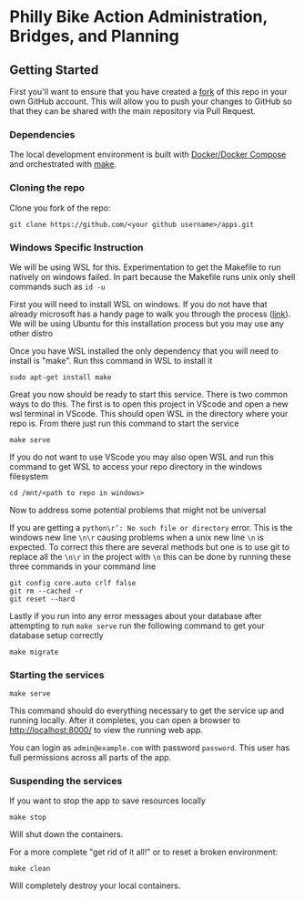 # Philly Bike Action Administration, Bridges, and Planning

## Getting Started

First you'll want to ensure that you have created a
[fork](https://github.com/PhillyBikeAction/apps/fork)
of this repo in your own GitHub account.
This will allow you to push your changes to GitHub so that they can be shared with the main
repository via Pull Request.

### Dependencies

The local development environment is built with
[Docker/Docker Compose](https://www.docker.com/products/docker-desktop/)
and orchestrated with [make](https://www.gnu.org/software/make/).

### Cloning the repo

Clone you fork of the repo:

```shell
git clone https://github.com/<your github username>/apps.git
```

### Windows Specific Instruction

We will be using WSL for this. Experimentation to get the Makefile to run natively on windows
failed. In part because the Makefile runs unix only shell commands such as `id -u`

First you will need to install WSL on windows. If you do not have that already microsoft has a
handy page to walk you through the process ([link](https://learn.microsoft.com/en-us/windows/wsl/install#prerequisites)).
We will be using Ubuntu for this installation process but you may use any other distro

Once you have WSL installed the only dependency that you will need to install is "make". Run this command in WSL to install it
```shell
sudo apt-get install make
```

Great you now should be ready to start this service. There is two common ways to do this.
The first is to open this project in VScode and open a new wsl terminal in VScode. This should open 
WSL in the directory where your repo is. From there just run this command to start the service
```shell
make serve
```

If you do not want to use VScode you may also open WSL and run this command to get WSL to access 
your repo directory in the windows filesystem
```shell
cd /mnt/<path to repo in windows>
```

Now to address some potential problems that might not be universal

If you are getting a `python\r’: No such file or directory` error. This is the windows
new line `\n\r` causing problems when a unix new line `\n` is expected. To correct this 
there are several methods but one is to use git to replace all the `\n\r` in the project
with `\n` this can be done by running these three commands in your command line

```shell
git config core.auto crlf false
git rm --cached -r
git reset --hard
```

Lastly if you run into any error messages about your database after attempting to run `make serve`
run the following command to get your database setup correctly
```shell
make migrate
```

### Starting the services

```shell
make serve
```

This command should do everything necessary to get the service up and running locally.
After it completes, you can open a browser to [http://localhost:8000/](http://localhost:8000)
to view the running web app.

You can login as `admin@example.com` with password `password`.
This user has full permissions across all parts of the app.

### Suspending the services

If you want to stop the app to save resources locally

```shell
make stop
```

Will shut down the containers.

For a more complete "get rid of it all!" or to reset a broken environment:

```
make clean
```

Will completely destroy your local containers.
